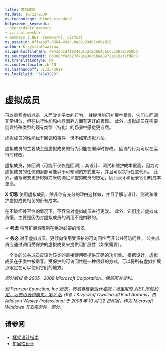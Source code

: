 ```yaml
---
title: 虚拟成员
ms.date: 10/22/2008
ms.technology: dotnet-standard
helpviewer_keywords:
- overridable members
- virtual members
- members [.NET Framework], virtual
ms.assetid: 8ff4eb97-0364-43ec-8a02-934b5cd94d19
author: KrzysztofCwalina
ms.openlocfilehash: 4943ddcdf1bc4e3e32c8d664cbcc5c50ae3959bd
ms.sourcegitcommit: 6b308cf6d627d78ee36dbbae8972a310ac7fd6c8
ms.translationtype: MT
ms.contentlocale: zh-CN
ms.lasthandoff: 01/23/2019
ms.locfileid: "54543823"
---
```

# <a name="virtual-members"></a>虚拟成员
可以重写虚拟成员，从而改变子类的行为。 就提供的可扩展性而言，它们与回调非常相似，但在执行性能和内存消耗方面有更好的表现。 此外，虚拟成员在需要创建特殊类型的现有类型（特化）的场景中感觉更自然。  
  
 虚拟成员的性能优于回调和事件，但不如非虚拟方法。  
  
 虚拟成员的主要缺点是虚拟成员的行为只能在编译时修改。 回调的行为可以在运行时修改。  
  
 虚拟成员，如回调（可能不仅仅是回调），其设计、测试和维护成本很高，因为对虚拟成员的任何调用都可能以不可预测的方式重写，并且可以执行任意代码。 此外，通常需要更多的努力来明确定义虚拟成员的协定，因此设计和记录它们的成本更高。  
  
 **X 切忌** 使用虚拟成员，除非你有充分的理由这样做，并且了解与设计、测试和维护虚拟成员相关的所有成本。  
  
 在不破坏兼容性的情况下，不容易对虚拟成员进行更改。 此外，它们比非虚拟成员慢，主要是因为对虚拟成员的调用不是内联的。  
  
 **✓ 考虑** 将可扩展性限制在绝对必要的情况。  
  
 **✓ 务必** 对于虚拟成员，更倾向使用受保护的可访问性而非公共可访问性。 公共成员应通过调用受保护的虚拟成员来提供可扩展性（如果需要）。  
  
 一个类的公共成员应该为该类的直接使用者提供正确的功能集。 根据设计，虚拟成员在子类中被重写。受保护的可访问性是一种很好的方式，可以将所有虚拟扩展点限定在可以使用它们的地方。  
  
 *部分版权 © 2005，2009 Microsoft Corporation。保留所有权利。*  
  
 *经 Pearson Education, Inc 授权，转载自[框架设计准则：可重用的 .NET 库的约定、习惯用语和模式，第 2 版](https://www.informit.com/store/framework-design-guidelines-conventions-idioms-and-9780321545619) 作者：Krzysztof Cwalina 和 Brad Abrams，由 Addison Wesley Professional 于 2008 年 10 月 22 日印发，作为 Microsoft Windows 开发系列的一部分。*  
  
## <a name="see-also"></a>请参阅

- [框架设计指南](../../../docs/standard/design-guidelines/index.md)
- [扩展性设计](../../../docs/standard/design-guidelines/designing-for-extensibility.md)
